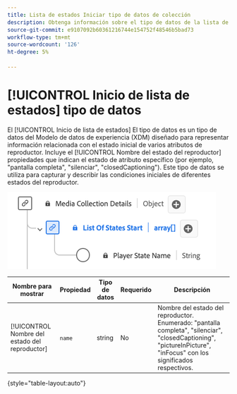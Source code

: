 ```yaml
---
title: Lista de estados Iniciar tipo de datos de colección
description: Obtenga información sobre el tipo de datos de la lista de estados Inicio Modelo de datos de experiencia (XDM).
source-git-commit: e9107092b60361216744e154752f48546b5bad73
workflow-type: tm+mt
source-wordcount: '126'
ht-degree: 5%

---
```


# [!UICONTROL Inicio de lista de estados] tipo de datos

El [!UICONTROL Inicio de lista de estados] El tipo de datos es un tipo de datos del Modelo de datos de experiencia (XDM) diseñado para representar información relacionada con el estado inicial de varios atributos de reproductor. Incluye el [!UICONTROL Nombre del estado del reproductor] propiedades que indican el estado de atributo específico (por ejemplo, &quot;pantalla completa&quot;, &quot;silenciar&quot;, &quot;closedCaptioning&quot;). Este tipo de datos se utiliza para capturar y describir las condiciones iniciales de diferentes estados del reproductor.

![Un diagrama de [!UICONTROL Inicio de lista de estados] tipo de datos.](../images/data-types/list-of-states-start-collection.png)

| Nombre para mostrar | Propiedad | Tipo de datos | Requerido | Descripción |
|--------------------------------|--------------|-----------|-----------|-------------------------------------------------|
| [!UICONTROL Nombre del estado del reproductor] | `name` | string | No | Nombre del estado del reproductor. Enumerado: &quot;pantalla completa&quot;, &quot;silenciar&quot;, &quot;closedCaptioning&quot;, &quot;pictureInPicture&quot;, &quot;inFocus&quot; con los significados respectivos. |

{style="table-layout:auto"}
